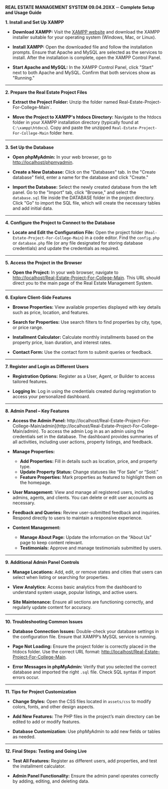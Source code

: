**REAL ESTATE MANAGEMENT SYSTEM** 
**09.04.20XX** 
─ 
**Complete Setup and Usage Guide**
 
**1. Install and Set Up XAMPP** 
- **Download XAMPP:** 
  Visit the [XAMPP website](https://www.apachefriends.org/index.html) and download the XAMPP installer suitable for your operating system (Windows, Mac, or Linux).
 
- **Install XAMPP:** 
  Open the downloaded file and follow the installation prompts. Ensure that Apache and MySQL are selected as the services to install. After the installation is complete, open the XAMPP Control Panel.
 
- **Start Apache and MySQL:** 
  In the XAMPP Control Panel, click "Start" next to both Apache and MySQL. Confirm that both services show as "Running."
 
---
 
**2. Prepare the Real Estate Project Files** 
- **Extract the Project Folder:** 
  Unzip the folder named Real-Estate-Project-For-College-Main`.
 
- **Move the Project to XAMPP's htdocs Directory:** 
  Navigate to the htdocs folder in your XAMPP installation directory (typically found at `C:\xampp\htdocs`). Copy and paste the unzipped `Real-Estate-Project-For-College-Main` folder here.
 
---
 
**3. Set Up the Database** 
- **Open phpMyAdmin:** 
  In your web browser, go to [http://localhost/phpmyadmin](http://localhost/phpmyadmin).
 
- **Create a New Database:** 
  Click on the "Databases" tab. In the "Create database" field, enter a name for the database and click "Create."
 
- **Import the Database:** 
  Select the newly created database from the left panel. Go to the "Import" tab, click "Browse," and select the `database.sql` file inside the DATABASE folder in the project directory. Click "Go" to import the SQL file, which will create the necessary tables and add initial data.
 
---
 
**4. Configure the Project to Connect to the Database** 
- **Locate and Edit the Configuration File:** 
  Open the project folder (`Real-Estate-Project-For-College-Main`) in a code editor. Find the `config.php` or `database.php` file (or any file designated for storing database credentials) and update the credentials as required.
 
---
 
**5. Access the Project in the Browser** 
- **Open the Project:** 
  In your web browser, navigate to [http://localhost/Real-Estate-Project-For-College-Main](http://localhost/Real-Estate-Project-For-College-Main). This URL should direct you to the main page of the Real Estate Management System.
 
---
 
**6. Explore Client-Side Features** 
- **Browse Properties:** 
  View available properties displayed with key details such as price, location, and features.
 
- **Search for Properties:** 
  Use search filters to find properties by city, type, or price range.
 
- **Installment Calculator:** 
  Calculate monthly installments based on the property price, loan duration, and interest rates.
 
- **Contact Form:** 
  Use the contact form to submit queries or feedback.
 
---
 
**7. Register and Login as Different Users** 
- **Registration Options:** 
  Register as a User, Agent, or Builder to access tailored features.
 
- **Logging In:** 
  Log in using the credentials created during registration to access your personalized dashboard.
 
---
 
**8. Admin Panel – Key Features** 
- **Access the Admin Panel:** 
http://localhost/Real-Estate-Project-For-College-Main/admin](http://localhost/Real-Estate-Project-For-College-Main/admin). To access the admin 
  Log in as an admin using the credentials set in the database. The dashboard provides summaries of all activities, including user actions, property listings, and feedback.
 
- **Manage Properties:** 
  - **Add Properties:** Fill in details such as location, price, and property type.
  - **Update Property Status:** Change statuses like “For Sale” or “Sold.”
  - **Feature Properties:** Mark properties as featured to highlight them on the homepage.
 
- **User Management:** 
  View and manage all registered users, including admins, agents, and clients. You can delete or edit user accounts as necessary.
 
- **Feedback and Queries:** 
  Review user-submitted feedback and inquiries. Respond directly to users to maintain a responsive experience.
 
- **Content Management:** 
  - **Manage About Page:** Update the information on the “About Us” page to keep content relevant.
  - **Testimonials:** Approve and manage testimonials submitted by users.
 
---
 
**9. Additional Admin Panel Controls** 
- **Manage Locations:** 
  Add, edit, or remove states and cities that users can select when listing or searching for properties.
 
- **View Analytics:** 
  Access basic analytics from the dashboard to understand system usage, popular listings, and active users.
 
- **Site Maintenance:** 
  Ensure all sections are functioning correctly, and regularly update content for accuracy.
 
---
 
**10. Troubleshooting Common Issues** 
- **Database Connection Issues:** 
  Double-check your database settings in the configuration file. Ensure that XAMPP’s MySQL service is running.
 
- **Page Not Loading:** 
  Ensure the project folder is correctly placed in the htdocs folder. Use the correct URL format: [http://localhost/Real-Estate-Project-For-College-Main](http://localhost/Real-Estate-Project-For-College-Main).
 
- **Error Messages in phpMyAdmin:** 
  Verify that you selected the correct database and imported the right `.sql` file. Check SQL syntax if import errors occur.
 
---
 
**11. Tips for Project Customization** 
- **Change Styles:** 
  Open the CSS files located in `assets/css` to modify colors, fonts, and other design aspects.
 
- **Add New Features:** 
  The PHP files in the project’s main directory can be edited to add or modify features.
 
- **Database Customization:** 
  Use phpMyAdmin to add new fields or tables as needed.
 
---
 
**12. Final Steps: Testing and Going Live** 
- **Test All Features:** 
  Register as different users, add properties, and test the installment calculator.
 
- **Admin Panel Functionality:** 
  Ensure the admin panel operates correctly by adding, editing, and deleting data.
